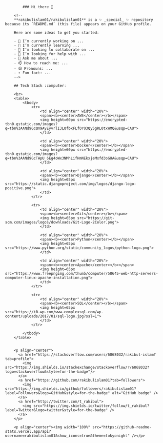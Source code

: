 
			### Hi there 👋

		<!--
		**rakibulislam01/rakibulislam01** is a ✨ _special_ ✨ repository because its `README.md` (this file) appears on your GitHub profile.

		Here are some ideas to get you started:

		- 🔭 I’m currently working on ...
		- 🌱 I’m currently learning ...
		- 👯 I’m looking to collaborate on ...
		- 🤔 I’m looking for help with ...
		- 💬 Ask me about ...
		- 📫 How to reach me: ...
		- 😄 Pronouns: ...
		- ⚡ Fun fact: ...
		-->

		## Tech Stack :computer:

		<br>
		<table>
			<tbody>
				<tr>
					<td align="center" width="20%">
					<span><b><center>AWS</center></b></span> 
					<img height=60px src="https://encrypted-tbn0.gstatic.com/images?q=tbn%3AANd9GcQV9AyEyvrlIJLOfbxFLfOr03Qy5gRL0txWMQ&usqp=CAU"> 
					</td>

					<td align="center" width="20%">
					<span><b><center>Docker</center></b></span> 
					<img height=60px src="https://encrypted-tbn0.gstatic.com/images?q=tbn%3AANd9GcTApU_6Eg4oWx3NMhLifHmNEkxjeMxfd3oGUA&usqp=CAU"> 
					</td>

					<td align="center" width="20%">
					<span><b><center>Django</center></b></span> 
					<img height=65px src="https://static.djangoproject.com/img/logos/django-logo-positive.png"> 
					</td>
				</tr>

				<tr>
					<td align="center" width="20%">
					<span><b><center>Git</center></b></span> 
					<img height=65px src="https://git-scm.com/images/logos/downloads/Git-Logo-2Color.png"> 
					</td>

					<td align="center" width="20%">
					<span><b><center>Python</center></b></span> 
					<img height=65px src="https://www.python.org/static/community_logos/python-logo.png"> 
					</td>

					<td align="center" width="20%">
					<span><b><center>Apache</center></b></span> 
					<img height=65px src="https://www.freepngimg.com/thumb/computer/58645-web-http-servers-computer-linux-apache-installation.png"> 
					</td>
				</tr>

				<tr>
					<td align="center" width="20%">
					<span><b><center>SQL</center></b></span> 
					<img height=65px src="https://i0.wp.com/www.complexsql.com/wp-content/uploads/2017/01/sql-logo.jpg?ssl=1"> 
					</td>
				</tr>

			</tbody>
		</table>


		<p align="center"> 
		  <a href="https://stackoverflow.com/users/6068032/rakibul-islam?tab=profile">
		    <img src="https://img.shields.io/stackexchange/stackoverflow/r/6068032?logo=stackoverflow&style=for-the-badge"/>
		  </a>
		  <a href="https://github.com/rakibulislam01?tab=followers">
		    <img src="https://img.shields.io/github/followers/rakibulislam01?label=Followers&logo=GitHub&style=for-the-badge" alt="GitHub badge" />
		  </a>
		  <a href="http://twitter.com/t_rakibul">
		    <img src="https://img.shields.io/twitter/follow/t_rakibul?label=Twitter&logo=twitter&style=for-the-badge" />
		  </a>
		</p>

		<p align="center"><img width="100%" src="https://github-readme-stats.vercel.app/api?username=rakibulislam01&show_icons=true&theme=tokyonight" /></p>

